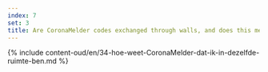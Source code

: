 ```yaml
---
index: 7
set: 3
title: Are CoronaMelder codes exchanged through walls, and does this mean I can get a notification? 
---
```

{% include content-oud/en/34-hoe-weet-CoronaMelder-dat-ik-in-dezelfde-ruimte-ben.md %}
